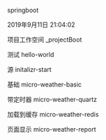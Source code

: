 springboot

2019年9月11日 21:04:02

项目工作空间 	_projectBoot

测试 			hello-world

源				initalizr-start

基础			micro-weather-basic

带定时器		micro-weather-quartz

加载到缓存		micro-weather-redis

页面显示		micro-weather-report
